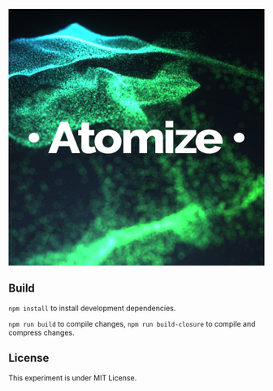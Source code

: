 [![](assets/images/logo.png "• Atomize •")](https://sciecode.github.io/)

## Build

`npm install` to install development dependencies.

`npm run build` to compile changes, `npm run build-closure` to compile and compress changes.

## License
This experiment is under MIT License.

